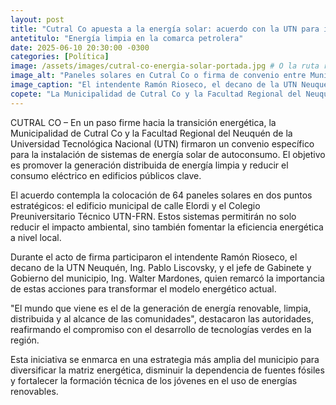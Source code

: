 ```yaml
---
layout: post
title: "Cutral Co apuesta a la energía solar: acuerdo con la UTN para instalar paneles en edificios públicos"
antetitulo: "Energía limpia en la comarca petrolera"
date: 2025-06-10 20:30:00 -0300
categories: [Política]
image: /assets/images/cutral-co-energia-solar-portada.jpg # O la ruta real de tu imagen
image_alt: "Paneles solares en Cutral Co o firma de convenio entre Municipalidad y UTN"
image_caption: "El intendente Ramón Rioseco, el decano de la UTN Neuquén, Ing. Pablo Liscovsky, y el jefe de Gabinete y Gobierno del municipio, Ing. Walter Mardones, durante la firma del convenio."
copete: "La Municipalidad de Cutral Co y la Facultad Regional del Neuquén de la UTN firmaron un convenio para instalar sistemas de energía solar de autoconsumo en edificios públicos, promoviendo la generación limpia y la eficiencia energética."
---
```


CUTRAL CO – En un paso firme hacia la transición energética, la Municipalidad de Cutral Co y la Facultad Regional del Neuquén de la Universidad Tecnológica Nacional (UTN) firmaron un convenio específico para la instalación de sistemas de energía solar de autoconsumo. El objetivo es promover la generación distribuida de energía limpia y reducir el consumo eléctrico en edificios públicos clave.

El acuerdo contempla la colocación de 64 paneles solares en dos puntos estratégicos: el edificio municipal de calle Elordi y el Colegio Preuniversitario Técnico UTN-FRN. Estos sistemas permitirán no solo reducir el impacto ambiental, sino también fomentar la eficiencia energética a nivel local.

Durante el acto de firma participaron el intendente Ramón Rioseco, el decano de la UTN Neuquén, Ing. Pablo Liscovsky, y el jefe de Gabinete y Gobierno del municipio, Ing. Walter Mardones, quien remarcó la importancia de estas acciones para transformar el modelo energético actual.

"El mundo que viene es el de la generación de energía renovable, limpia, distribuida y al alcance de las comunidades", destacaron las autoridades, reafirmando el compromiso con el desarrollo de tecnologías verdes en la región.

Esta iniciativa se enmarca en una estrategia más amplia del municipio para diversificar la matriz energética, disminuir la dependencia de fuentes fósiles y fortalecer la formación técnica de los jóvenes en el uso de energías renovables.